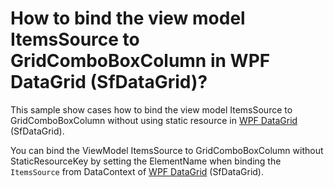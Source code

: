 # How to bind the view model ItemsSource to GridComboBoxColumn in WPF DataGrid (SfDataGrid)?

This sample show cases how to bind the view model ItemsSource to GridComboBoxColumn without using static resource in [WPF DataGrid](https://www.syncfusion.com/wpf-controls/datagrid) (SfDataGrid).

You can bind the ViewModel ItemsSource to GridComboBoxColumn without StaticResourceKey by setting the ElementName when binding the `ItemsSource` from DataContext of [WPF DataGrid](https://www.syncfusion.com/wpf-controls/datagrid) (SfDataGrid).
